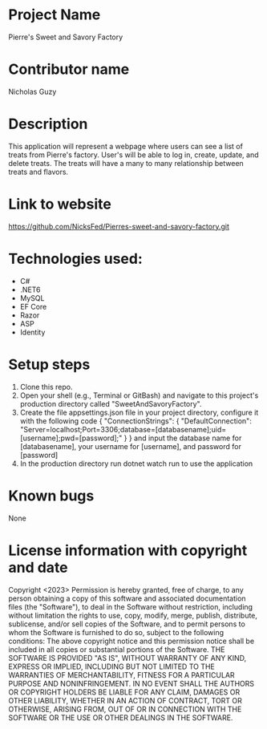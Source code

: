 # Project Name
Pierre's Sweet and Savory Factory
# Contributor name
Nicholas Guzy
# Description
This application will represent a webpage where users can see a list of treats from Pierre's factory. User's will be able to log in, create, update, and delete treats. The treats will have a many to many relationship between treats and flavors. 
# Link to website
https://github.com/NicksFed/Pierres-sweet-and-savory-factory.git
# Technologies used:
* C#
* .NET6
* MySQL
* EF Core
* Razor
* ASP
* Identity
# Setup steps
1. Clone this repo.
2. Open your shell (e.g., Terminal or GitBash) and navigate to this project's production directory called "SweetAndSavoryFactory".
3. Create the file appsettings.json file in your project directory, configure it with the following code
{
  "ConnectionStrings": {
    "DefaultConnection": "Server=localhost;Port=3306;database=[databasename];uid=[username];pwd=[password];"
  }
} 
and input the database name for [databasename], your username for [username], and password for [password]
4. In the production directory run dotnet watch run to use the application
# Known bugs
None
# License information with copyright and date
Copyright <2023> <Nicholas Guzy>
Permission is hereby granted, free of charge, to any person obtaining a copy of this software and associated documentation files (the "Software"), to deal in the Software without restriction, including without limitation the rights to use, copy, modify, merge, publish, distribute, sublicense, and/or sell copies of the Software, and to permit persons to whom the Software is furnished to do so, subject to the following conditions:
The above copyright notice and this permission notice shall be included in all copies or substantial portions of the Software.
THE SOFTWARE IS PROVIDED "AS IS", WITHOUT WARRANTY OF ANY KIND, EXPRESS OR IMPLIED, INCLUDING BUT NOT LIMITED TO THE WARRANTIES OF MERCHANTABILITY, FITNESS FOR A PARTICULAR PURPOSE AND NONINFRINGEMENT. IN NO EVENT SHALL THE AUTHORS OR COPYRIGHT HOLDERS BE LIABLE FOR ANY CLAIM, DAMAGES OR OTHER LIABILITY, WHETHER IN AN ACTION OF CONTRACT, TORT OR OTHERWISE, ARISING FROM, OUT OF OR IN CONNECTION WITH THE SOFTWARE OR THE USE OR OTHER DEALINGS IN THE SOFTWARE.